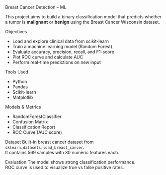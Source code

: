 Breast Cancer Detection – ML

This project aims to build a binary classification model that predicts whether a tumor is **malignant** or **benign** using the Breast Cancer Wisconsin dataset.

Objectives
- Load and explore clinical data from scikit-learn
- Train a machine learning model (Random Forest)
- Evaluate accuracy, precision, recall, and F1-score
- Plot ROC curve and calculate AUC
- Perform real-time predictions on new input

Tools Used
- Python  
- Pandas  
- Scikit-learn  
- Matplotlib

Models & Metrics
- RandomForestClassifier  
- Confusion Matrix  
- Classification Report  
- ROC Curve (AUC score)

Dataset
Built-in breast cancer dataset from `sklearn.datasets.load_breast_cancer`.  
It contains 569 samples with 30 numeric features each.

Evaluation
The model shows strong classification performance.  
ROC curve is used to visualize true vs false positive rates.
